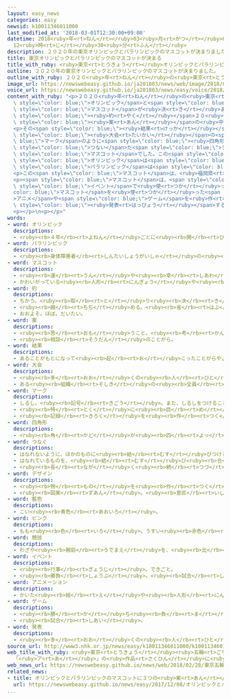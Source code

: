 ```yaml
---
layout: easy_news
categories: easy
newsid: k10011346011000
last_modified_at: '2018-03-01T12:30:00+09:00'
datetime: 2018<ruby>年<rt>ねん</rt></ruby>03<ruby>月<rt>がつ</rt></ruby>01<ruby>日<rt>にち</rt></ruby>
  12<ruby>時<rt>じ</rt></ruby>30<ruby>分<rt>ふん</rt></ruby>
description: ２０２０年の東京オリンピックとパラリンピックのマスコットが決まりました。
title: 東京オリンピックとパラリンピックのマスコットが決まる
title_with_ruby: <ruby>東京<rt>とうきょう</rt></ruby>オリンピックとパラリンピックのマスコットが<ruby>決<rt>き</rt></ruby>まる
outline: ２０２０年の東京オリンピックとパラリンピックのマスコットが決まりました。
outline_with_ruby: ２０２０<ruby>年<rt>ねん</rt></ruby>の<ruby>東京<rt>とうきょう</rt></ruby>オリンピックとパラリンピックのマスコットが<ruby>決<rt>き</rt></ruby>まりました。
image_url: https://newswebeasy.github.io/ja201803/news/web/image/2018/02/28/K10011346011_1802281213_1802281214_01_02.jpg
voice_url: https://newswebeasy.github.io/ja201803/news/easy/voice/2018/03/01/k10011346011000.mp3
content_with_ruby: "<p>２０２０<ruby>年<rt>ねん</rt></ruby>の<ruby>東京<rt>とうきょう</rt></ruby><span\
  \ style=\"color: blue;\">オリンピック</span>と<span style=\"color: blue;\">パラリンピック</span>の<span\
  \ style=\"color: blue;\">マスコット</span>が<ruby>決<rt>き</rt></ruby>まりました。１<ruby>万<rt>まん</rt></ruby>６０００<ruby>以上<rt>いじょう</rt></ruby>の<ruby>小学校<rt>しょうがっこう</rt></ruby>などの<span\
  \ style=\"color: blue;\"><ruby>約<rt>やく</rt></ruby></span>２０<ruby>万<rt>まん</rt></ruby>のクラスで、３つの<span\
  \ style=\"color: blue;\"><ruby>案<rt>あん</rt></ruby></span>の<ruby>中<rt>なか</rt></ruby>から１つを<ruby>選<rt>えら</rt></ruby>びました。</p>\n\
  <p>その<span style=\"color: blue;\"><ruby>結果<rt>けっか</rt></ruby></span>、いちばんたくさんのクラスが<ruby>選<rt>えら</rt></ruby>んだのは、<span\
  \ style=\"color: blue;\"><ruby>大会<rt>たいかい</rt></ruby></span>の<span style=\"color:\
  \ blue;\">マーク</span>のように<span style=\"color: blue;\"><ruby>四角形<rt>しかくけい</rt></ruby></span>を<span\
  \ style=\"color: blue;\">つない</span>だ<span style=\"color: blue;\">デザイン</span>を<ruby>使<rt>つか</rt></ruby>った<span\
  \ style=\"color: blue;\">マスコット</span>でした。この<span style=\"color: blue;\">マスコット</span>は<ruby>人<rt>ひと</rt></ruby>の<ruby>形<rt>かたち</rt></ruby>をしていて、<span\
  \ style=\"color: blue;\">オリンピック</span>は<span style=\"color: blue;\"><ruby>藍色<rt>あいいろ</rt></ruby></span>、<span\
  \ style=\"color: blue;\">パラリンピック</span>は<span style=\"color: blue;\">ピンク</span>を<ruby>使<rt>つか</rt></ruby>っています。</p>\n\
  <p>この<span style=\"color: blue;\">マスコット</span>は、<ruby>福岡県<rt>ふくおかけん</rt></ruby>に<ruby>住<rt>す</rt></ruby>んでいる<ruby>谷口亮<rt>たにぐちりょう</rt></ruby>さんが<ruby>作<rt>つく</rt></ruby>りました。</p>\n\
  <p><span style=\"color: blue;\">マスコット</span>は、<span style=\"color: blue;\"><ruby>競技<rt>きょうぎ</rt></ruby></span>の<ruby>紹介<rt>しょうかい</rt></ruby>のために<ruby>使<rt>つか</rt></ruby>ったり、<span\
  \ style=\"color: blue;\">イベント</span>で<ruby>使<rt>つか</rt></ruby>ったりします。<span style=\"\
  color: blue;\">マスコット</span>を<ruby>使<rt>つか</rt></ruby>った<span style=\"color: blue;\"\
  >アニメ</span>や<span style=\"color: blue;\">ゲーム</span>を<ruby>作<rt>つく</rt></ruby>る<ruby>計画<rt>けいかく</rt></ruby>もあります。<ruby>名前<rt>なまえ</rt></ruby>は、<ruby>夏<rt>なつ</rt></ruby>に<span\
  \ style=\"color: blue;\"><ruby>発表<rt>はっぴょう</rt></ruby></span>する<ruby>予定<rt>よてい</rt></ruby>です。</p>\n\
  <p></p>\n<p></p>"
words:
- word: オリンピック
  descriptions:
  - <ruby><rb>４年</rb><rt>よねん</rt></ruby>ごとに<ruby><rb>開</rb><rt>ひら</rt></ruby>かれ、<ruby><rb>世界</rb><rt>せかい</rt></ruby>じゅうの<ruby><rb>国々</rb><rt>くにぐに</rt></ruby>から<ruby><rb>選手</rb><rt>せんしゅ</rt></ruby>が<ruby><rb>参加</rb><rt>さんか</rt></ruby>する<ruby><rb>競技大会</rb><rt>きょうぎたいかい</rt></ruby>。<ruby><rb>古代</rb><rt>こだい</rt></ruby>ギリシャのオリンピアで<ruby><rb>開</rb><rt>ひら</rt></ruby>かれた<ruby><rb>古代</rb><rt>こだい</rt></ruby>オリンピックにならって、フランスのクーベルタンの<ruby><rb>力</rb><rt>ちから</rt></ruby>で、１８９６<ruby><rb>年</rb><rt>ねん</rt></ruby>にギリシャのアテネで<ruby><rb>開</rb><rt>ひら</rt></ruby>かれたのが、<ruby><rb>近代</rb><rt>きんだい</rt></ruby>オリンピックの<ruby><rb>始</rb><rt>はじ</rt></ruby>まり。<ruby><rb>五輪</rb><rt>ごりん</rt></ruby>。
- word: パラリンピック
  descriptions:
  - <ruby><rb>身体障害者</rb><rt>しんたいしょうがいしゃ</rt></ruby>の<ruby><rb>国際</rb><rt>こくさい</rt></ruby>スポーツ<ruby><rb>大会</rb><rt>たいかい</rt></ruby>。<ruby><rb>４年</rb><rt>よねん</rt></ruby>に<ruby><rb>１度</rb><rt>いちど</rt></ruby>、オリンピック<ruby><rb>開催地</rb><rt>かいさいち</rt></ruby>で<ruby><rb>行</rb><rt>おこな</rt></ruby>われる。
- word: マスコット
  descriptions:
  - <ruby><rb>運</rb><rt>うん</rt></ruby>や<ruby><rb>幸</rb><rt>しあわ</rt></ruby>せを<ruby><rb>招</rb><rt>まね</rt></ruby>いてくれるもの。
  - かわいがっている<ruby><rb>人形</rb><rt>にんぎょう</rt></ruby>や<ruby><rb>小</rb><rt>ちい</rt></ruby>さな<ruby><rb>動物</rb><rt>どうぶつ</rt></ruby>など。
- word: 約
  descriptions:
  - ちかう。<ruby><rb>取</rb><rt>と</rt></ruby>り<ruby><rb>決</rb><rt>き</rt></ruby>める。
  - <ruby><rb>縮</rb><rt>ちぢ</rt></ruby>める。<ruby><rb>省</rb><rt>はぶ</rt></ruby>く。<ruby><rb>簡単</rb><rt>かんたん</rt></ruby>にする。
  - おおよそ。ほぼ。だいたい。
- word: 案
  descriptions:
  - <ruby><rb>思</rb><rt>おも</rt></ruby>うこと。<ruby><rb>考</rb><rt>かんが</rt></ruby>え。<ruby><rb>計画</rb><rt>けいかく</rt></ruby>。
  - <ruby><rb>相談</rb><rt>そうだん</rt></ruby>のことがら。
- word: 結果
  descriptions:
  - あることがもとになって<ruby><rb>起</rb><rt>お</rt></ruby>こったことがらやようす。
- word: 大会
  descriptions:
  - <ruby><rb>多</rb><rt>おお</rt></ruby>くの<ruby><rb>人</rb><rt>ひと</rt></ruby>が<ruby><rb>集</rb><rt>あつ</rt></ruby>まる<ruby><rb>会</rb><rt>かい</rt></ruby>。
  - ある<ruby><rb>組織</rb><rt>そしき</rt></ruby>の<ruby><rb>全員</rb><rt>ぜんいん</rt></ruby>が<ruby><rb>集</rb><rt>あつ</rt></ruby>まる<ruby><rb>会</rb><rt>かい</rt></ruby>。
- word: マーク
  descriptions:
  - しるし。<ruby><rb>記号</rb><rt>きごう</rt></ruby>。また、しるしをつけること。
  - <ruby><rb>特</rb><rt>とく</rt></ruby>に<ruby><rb>目</rb><rt>め</rt></ruby>をつけて<ruby><rb>注意</rb><rt>ちゅうい</rt></ruby>すること。
  - <ruby><rb>記録</rb><rt>きろく</rt></ruby>を<ruby><rb>作</rb><rt>つく</rt></ruby>ること。
- word: 四角形
  descriptions:
  - <ruby><rb>角</rb><rt>かど</rt></ruby>が<ruby><rb>四</rb><rt>よっ</rt></ruby>つあって、<ruby><rb>四本</rb><rt>よんほん</rt></ruby>の<ruby><rb>直線</rb><rt>ちょくせん</rt></ruby>で<ruby><rb>囲</rb><rt>かこ</rt></ruby>まれた<ruby><rb>形</rb><rt>かたち</rt></ruby>。しかっけい。
- word: つなぐ
  descriptions:
  - はなれないように、ほかのものに<ruby><rb>結</rb><rt>むす</rt></ruby>びつける。
  - はなれているものを、<ruby><rb>結</rb><rt>むす</rt></ruby>び<ruby><rb>合</rb><rt>あ</rt></ruby>わせてひと<ruby><rb>続</rb><rt>つづ</rt></ruby>きのものにする。
  - <ruby><rb>長</rb><rt>なが</rt></ruby>く<ruby><rb>続</rb><rt>つづ</rt></ruby>くようにする。
- word: デザイン
  descriptions:
  - <ruby><rb>物</rb><rt>もの</rt></ruby>を<ruby><rb>作</rb><rt>つく</rt></ruby>るときに、<ruby><rb>形</rb><rt>かたち</rt></ruby>や<ruby><rb>色</rb><rt>いろ</rt></ruby>などを<ruby><rb>工夫</rb><rt>くふう</rt></ruby>すること。
  - <ruby><rb>図案</rb><rt>ずあん</rt></ruby>。<ruby><rb>意匠</rb><rt>いしょう</rt></ruby>。
- word: 藍色
  descriptions:
  - こい<ruby><rb>青色</rb><rt>あおいろ</rt></ruby>。
- word: ピンク
  descriptions:
  - もも<ruby><rb>色</rb><rt>いろ</rt></ruby>。うすい<ruby><rb>赤色</rb><rt>あかいろ</rt></ruby>。
- word: 競技
  descriptions:
  - わざや<ruby><rb>腕前</rb><rt>うでまえ</rt></ruby>を、<ruby><rb>比</rb><rt>くら</rt></ruby>べ<ruby><rb>合</rb><rt>あ</rt></ruby>うこと。<ruby><rb>特</rb><rt>とく</rt></ruby>にスポーツで、<ruby><rb>勝</rb><rt>か</rt></ruby>ち<ruby><rb>負</rb><rt>ま</rt></ruby>けを<ruby><rb>争</rb><rt>あらそ</rt></ruby>うこと。
- word: イベント
  descriptions:
  - <ruby><rb>行事</rb><rt>ぎょうじ</rt></ruby>。できごと。
  - <ruby><rb>勝負</rb><rt>しょうぶ</rt></ruby>。<ruby><rb>試合</rb><rt>しあい</rt></ruby>。
- word: アニメーション
  descriptions:
  - かいた<ruby><rb>絵</rb><rt>え</rt></ruby>や<ruby><rb>人形</rb><rt>にんぎょう</rt></ruby>を、<ruby><rb>動</rb><rt>うご</rt></ruby>きに<ruby><rb>従</rb><rt>したが</rt></ruby>って<ruby><rb>一</rb><rt>ひと</rt></ruby>こま<ruby><rb>一</rb><rt>ひと</rt></ruby>こま<ruby><rb>撮影</rb><rt>さつえい</rt></ruby>し、それを<ruby><rb>映</rb><rt>うつ</rt></ruby>して<ruby><rb>実際</rb><rt>じっさい</rt></ruby>に<ruby><rb>動</rb><rt>うご</rt></ruby>いているように<ruby><rb>見</rb><rt>み</rt></ruby>せる<ruby><rb>映画</rb><rt>えいが</rt></ruby>。<ruby><rb>動画</rb><rt>どうが</rt></ruby>。アニメ。
- word: ゲーム
  descriptions:
  - <ruby><rb>勝</rb><rt>か</rt></ruby>ち<ruby><rb>負</rb><rt>ま</rt></ruby>けを<ruby><rb>争</rb><rt>あらそ</rt></ruby>う<ruby><rb>遊</rb><rt>あそ</rt></ruby>び。
  - <ruby><rb>試合</rb><rt>しあい</rt></ruby>。
- word: 発表
  descriptions:
  - <ruby><rb>多</rb><rt>おお</rt></ruby>くの<ruby><rb>人</rb><rt>ひと</rt></ruby>に<ruby><rb>広</rb><rt>ひろ</rt></ruby>く<ruby><rb>知</rb><rt>し</rt></ruby>らせること。
source_url: http://www3.nhk.or.jp/news/easy/k10011346011000/k10011346011000.html
web_title_with_ruby: <ruby>東京<rt>とうきょう</rt></ruby><ruby>五輪<rt>ごりん</rt></ruby>・<ruby>パラ<rt>ぱら</rt></ruby>の<ruby>マスコット<rt>ますこっと</rt></ruby>
  「<ruby>ア<rt>あ</rt></ruby>」の<ruby>作品<rt>さくひん</rt></ruby>に<ruby>決定<rt>けってい</rt></ruby>
web_news_url: https://newswebeasy.github.io/news/web/2018/02/28/東京五輪パラのマスコット-アの作品に決定
related_news:
- title: オリンピックとパラリンピックのマスコットに３つの<ruby>案<rt>あん</rt></ruby>
  url: https://newswebeasy.github.io/news/easy/2017/12/08/オリンピックとパラリンピックのマスコットに3つの案
...
```

